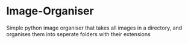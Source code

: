 # Image-Organiser
Simple python image organiser that takes all images in a directory, and organises them into seperate folders with their extensions
